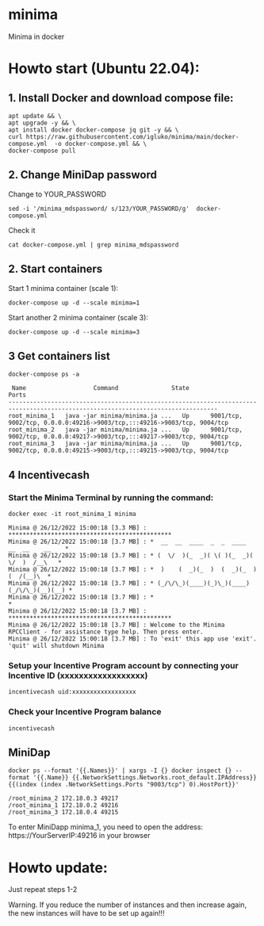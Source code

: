 # minima
Minima in docker

# Howto start (Ubuntu 22.04):

## 1. Install Docker and download compose file:
```
apt update && \
apt upgrade -y && \
apt install docker docker-compose jq git -y && \
curl https://raw.githubusercontent.com/igluko/minima/main/docker-compose.yml  -o docker-compose.yml && \
docker-compose pull
```

## 2. Change MiniDap password
Change to YOUR_PASSWORD
```
sed -i '/minima_mdspassword/ s/123/YOUR_PASSWORD/g'  docker-compose.yml
```
Check it
```
cat docker-compose.yml | grep minima_mdspassword
```

## 2. Start containers

Start 1 minima container (scale 1):
```
docker-compose up -d --scale minima=1
```

Start another 2 minima container (scale 3):
```
docker-compose up -d --scale minima=3
```
## 3 Get containers list
```
docker-compose ps -a
```
```
 Name                   Command               State                                    Ports
---------------------------------------------------------------------------------------------------------------------------------
root_minima_1   java -jar minima/minima.ja ...   Up      9001/tcp, 9002/tcp, 0.0.0.0:49216->9003/tcp,:::49216->9003/tcp, 9004/tcp
root_minima_2   java -jar minima/minima.ja ...   Up      9001/tcp, 9002/tcp, 0.0.0.0:49217->9003/tcp,:::49217->9003/tcp, 9004/tcp
root_minima_3   java -jar minima/minima.ja ...   Up      9001/tcp, 9002/tcp, 0.0.0.0:49215->9003/tcp,:::49215->9003/tcp, 9004/tcp
```


## 4 Incentivecash

### Start the Minima Terminal by running the command: 
```
docker exec -it root_minima_1 minima
```
```
Minima @ 26/12/2022 15:00:18 [3.3 MB] : **********************************************
Minima @ 26/12/2022 15:00:18 [3.7 MB] : *  __  __  ____  _  _  ____  __  __    __    *
Minima @ 26/12/2022 15:00:18 [3.7 MB] : * (  \/  )(_  _)( \( )(_  _)(  \/  )  /__\   *
Minima @ 26/12/2022 15:00:18 [3.7 MB] : *  )    (  _)(_  )  (  _)(_  )    (  /(__)\  *
Minima @ 26/12/2022 15:00:18 [3.7 MB] : * (_/\/\_)(____)(_)\_)(____)(_/\/\_)(__)(__) *
Minima @ 26/12/2022 15:00:18 [3.7 MB] : *                                            *
Minima @ 26/12/2022 15:00:18 [3.7 MB] : **********************************************
Minima @ 26/12/2022 15:00:18 [3.7 MB] : Welcome to the Minima RPCClient - for assistance type help. Then press enter.
Minima @ 26/12/2022 15:00:18 [3.7 MB] : To 'exit' this app use 'exit'. 'quit' will shutdown Minima
```
### Setup your Incentive Program account by connecting your Incentive ID (xxxxxxxxxxxxxxxxxx)
```
incentivecash uid:xxxxxxxxxxxxxxxxxx
```
### Check your Incentive Program balance
```
incentivecash
```


## MiniDap


```
docker ps --format '{{.Names}}' | xargs -I {} docker inspect {} --format '{{.Name}} {{.NetworkSettings.Networks.root_default.IPAddress}} {{(index (index .NetworkSettings.Ports "9003/tcp") 0).HostPort}}'
```
```
/root_minima_2 172.18.0.3 49217
/root_minima_1 172.18.0.2 49216
/root_minima_3 172.18.0.4 49215
```
To enter MiniDapp minima_1, you need to open the address: https://YourServerIP:49216 in your browser

# Howto update:
Just repeat steps 1-2

Warning. If you reduce the number of instances and then increase again, the new instances will have to be set up again!!!
